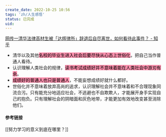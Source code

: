 ```yaml
---
create_date: 2022-10-25 10:56
tags: 'zh/人生感悟'
status: 已完成 
uid: 
---
```

[网传一清华法律高材生被「达辉律所」辞退后自尽离世，如何看待此事件？ - 知乎](https://www.zhihu.com/question/551642455/answer/2659268557)

- 清华以及其他<mark style="background: #FF5582A6;">名校的毕业生进入社会后要尽快从心态上世俗化</mark>，把自己当作普通人看待。
- 认识理解人类社会的规律，<mark style="background: #FF5582A6;">读书考试成绩好并不意味着能在人类社会中游刃有余</mark>。
- <mark style="background: #FF5582A6;">成绩好的普通人也只是普通人</mark>，不能妄想成绩好就什么都好。
- 世俗化并不意味着放弃高尚的追求，认识理解社会并不意味着和不合理现象同流合污。只有能充分地适应社会，不逃避也不自欺欺人，才能展开身手实现自己的抱负。只有理解社会的阴暗面和灰色地带，才能更加有效地改变甚至消除他们。

#### 参考链接

[[努力学习的意义到底在哪里？]]


